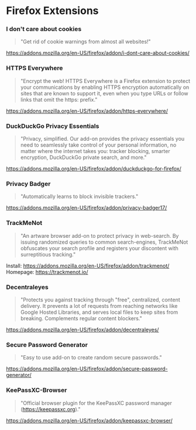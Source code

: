 # Firefox Extensions

### I don't care about cookies
> "Get rid of cookie warnings from almost all websites!"

https://addons.mozilla.org/en-US/firefox/addon/i-dont-care-about-cookies/

### HTTPS Everywhere
> "Encrypt the web! HTTPS Everywhere is a Firefox extension to protect your communications by enabling HTTPS encryption automatically on sites that are known to support it, even when you type URLs or follow links that omit the https: prefix."

https://addons.mozilla.org/en-US/firefox/addon/https-everywhere/

### DuckDuckGo Privacy Essentials
> "Privacy, simplified. Our add-on provides the privacy essentials you need to seamlessly take control of your personal information, no matter where the internet takes you: tracker blocking, smarter encryption, DuckDuckGo private search, and more."

https://addons.mozilla.org/en-US/firefox/addon/duckduckgo-for-firefox/

### Privacy Badger
> "Automatically learns to block invisible trackers."

https://addons.mozilla.org/en-US/firefox/addon/privacy-badger17/

### TrackMeNot
> "An artware browser add-on to protect privacy in web-search. By issuing randomized queries to common search-engines, TrackMeNot obfuscates your search profile and registers your discontent with surreptitious tracking."

Install: https://addons.mozilla.org/en-US/firefox/addon/trackmenot/</br>
Homepage: https://trackmenot.io/

### Decentraleyes
> "Protects you against tracking through "free", centralized, content delivery. It prevents a lot of requests from reaching networks like Google Hosted Libraries, and serves local files to keep sites from breaking. Complements regular content blockers."

https://addons.mozilla.org/en-US/firefox/addon/decentraleyes/

### Secure Password Generator
> "Easy to use add-on to create random secure passwords."


https://addons.mozilla.org/en-US/firefox/addon/secure-password-generator/

### KeePassXC-Browser
> "Official browser plugin for the KeePassXC password manager (https://keepassxc.org)."


https://addons.mozilla.org/en-US/firefox/addon/keepassxc-browser/
